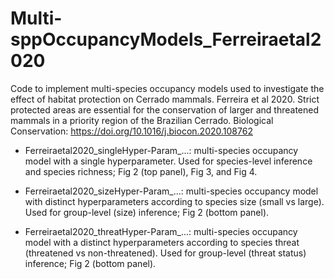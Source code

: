 # Multi-sppOccupancyModels_Ferreiraetal2020
Code to implement multi-species occupancy  models used to investigate the effect of habitat protection on Cerrado mammals. 
Ferreira et al 2020. Strict protected areas are essential for the conservation of larger and threatened mammals in a priority region of the Brazilian Cerrado.
Biological Conservation: https://doi.org/10.1016/j.biocon.2020.108762 

- Ferreiraetal2020_singleHyper-Param_...: multi-species occupancy model with a single hyperparameter. Used for species-level inference and species richness; Fig 2 (top panel), Fig 3, and Fig 4.

- Ferreiraetal2020_sizeHyper-Param_...: multi-species occupancy model with distinct hyperparameters according to species size (small vs large). Used for group-level (size) inference; Fig 2 (bottom panel).

- Ferreiraetal2020_threatHyper-Param_...: multi-species occupancy model with a distinct hyperparameters according to species threat (threatened vs non-threatened). Used for group-level (threat status) inference; Fig 2 (bottom panel).
